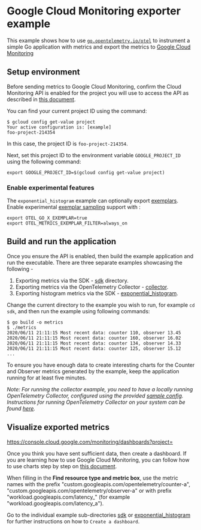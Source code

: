 # Google Cloud Monitoring exporter example

This example shows how to use [`go.opentelemetry.io/otel`](https://pkg.go.dev/go.opentelemetry.io/otel/) to instrument a simple Go application with metrics and export the metrics to [Google Cloud Monitoring](https://cloud.google.com/monitoring/)

## Setup environment

Before sending metrics to Google Cloud Monitoring, confirm the Cloud Monitoring API is enabled for the project you will use to access the API as described in [this document](https://cloud.google.com/monitoring/api/enable-api).

You can find your current project ID using the command:

```
$ gcloud config get-value project
Your active configuration is: [example]
foo-project-214354
```

In this case, the project ID is `foo-project-214354`.

Next, set this project ID to the environment variable `GOOGLE_PROJECT_ID` using the following command:

```
export GOOGLE_PROJECT_ID=$(gcloud config get-value project)
```

### Enable experimental features
The `exponential_histogram` example can optionally export [exemplars](https://opentelemetry.io/docs/specs/otel/metrics/data-model/#exemplars). Enable experimental [exemplar sampling](https://github.com/open-telemetry/opentelemetry-go/blob/main/sdk/metric/internal/x/README.md#exemplars) support with :
```
export OTEL_GO_X_EXEMPLAR=true
export OTEL_METRICS_EXEMPLAR_FILTER=always_on
```

## Build and run the application

Once you ensure the API is enabled, then build the example application and run the executable. There are three separate examples showcasing the following - 
1. Exporting metrics via the SDK - [sdk](./sdk/) directory.
2. Exporting metrics via the OpenTelemetry Collector - [collector](./collector/).
3. Exporting histogram metrics via the SDK - [exponential_histogram](./exponential_histogram/).

Change the current directory to the example you wish to run, for example `cd sdk`, and then run the example using following commands:

```
$ go build -o metrics
$ ./metrics
2020/06/11 21:11:15 Most recent data: counter 110, observer 13.45
2020/06/11 21:11:15 Most recent data: counter 160, observer 16.02
2020/06/11 21:11:15 Most recent data: counter 134, observer 14.33
2020/06/11 21:11:15 Most recent data: counter 125, observer 15.12
...
```

To ensure you have enough data to create interesting charts for the Counter and Observer metrics generated by the example, keep the application running for at least five minutes.

*Note: For running the collector example, you need to have a locally running OpenTelemetry Collector, configured using the provided [sample config](./collector/sample-collector-config.yaml). Instructions for running OpenTelemetry Collector on your system can be found [here](https://opentelemetry.io/docs/collector/getting-started/#local).*

## Visualize exported metrics

https://console.cloud.google.com/monitoring/dashboards?project=<your-project-id>

Once you think you have sent sufficient data, then create a dashboard. If you are learning how to use Google Cloud Monitoring, you can follow how to use charts step by step on [this document](https://cloud.google.com/monitoring/charts).

When filling in the **Find resource type and metric box**, use the metric names with the prefix "custom.googleapis.com/opentelemetry/counter-a", "custom.googleapis.com/opentelemetry/observer-a" or with prefix "workload.googleapis.com/latency_" (for example "workload.googleapis.com/latency_a").

Go to the individual example sub-directories [sdk](./sdk/) or [exponential_histogram](./exponential_histogram/) for further instructions on how to `Create a dashboard`.
